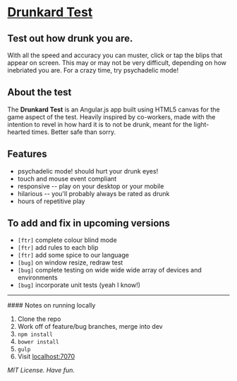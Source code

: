 # [Drunkard Test](http://tropvache.com/util/drunkard "test yo'self with the drunkard test")

## Test out how drunk you are.

With all the speed and accuracy you can muster, click or tap the blips that appear on screen. This may or may not be very difficult, depending on how inebriated you are. For a crazy time, try psychadelic mode!

## About the test

The **Drunkard Test** is an Angular.js app built using HTML5 canvas for the game aspect of the test. Heavily inspired by co-workers, made with the intention to revel in how hard it is to not be drunk, meant for the light-hearted times. Better safe than sorry.

## Features

* psychadelic mode! should hurt your drunk eyes!
* touch and mouse event compliant
* responsive -- play on your desktop or your mobile
* hilarious -- you'll probably always be rated as drunk
* hours of repetitive play

## To add and fix in upcoming versions

* `[ftr]` complete colour blind mode
* `[ftr]` add rules to each blip
* `[ftr]` add some spice to our language
* `[bug]` on window resize, redraw test
* `[bug]` complete testing on wide wide wide array of devices and environments
* `[bug]` incorporate unit tests (yeah I know!)

<hr>
#### Notes on running locally

1. Clone the repo
2. Work off of feature/bug branches, merge into dev
3. `npm install` 
4. `bower install`
5. `gulp`
6. Visit [localhost:7070](http://localhost:7070)

*MIT License. Have fun.*
